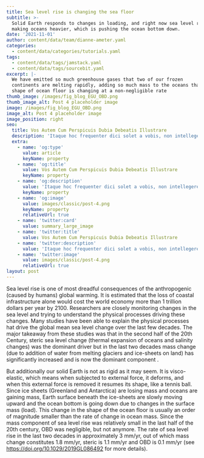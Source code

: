 ```yaml
---
title: Sea level rise is changing the sea floor
subtitle: >-
  Solid Earth responds to changes in loading, and right now sea level rise is
  making oceans heavier, which is pushing the ocean bottom down.
date: '2021-11-01'
author: content/data/team/dianne-ameter.yaml
categories:
  - content/data/categories/tutorials.yaml
tags:
  - content/data/tags/jamstack.yaml
  - content/data/tags/sourcebit.yaml
excerpt: |-
  We have emitted so much greenhouse gases that two of our frozen
  continents are melting rapidly, adding so much mass to the oceans that the
  shape of ocean floor is changing at a non-negligible rate
thumb_image: /images/fig_blog_EGU_OBD.png
thumb_image_alt: Post 4 placeholder image
image: /images/fig_blog_EGU_OBD.png
image_alt: Post 4 placeholder image
image_position: right
seo:
  title: Vos Autem Cum Perspicuis Dubia Debeatis Illustrare
  description: 'Itaque hoc frequenter dici solet a vobis, non intellegere nos'
  extra:
    - name: 'og:type'
      value: article
      keyName: property
    - name: 'og:title'
      value: Vos Autem Cum Perspicuis Dubia Debeatis Illustrare
      keyName: property
    - name: 'og:description'
      value: 'Itaque hoc frequenter dici solet a vobis, non intellegere nos'
      keyName: property
    - name: 'og:image'
      value: images/classic/post-4.png
      keyName: property
      relativeUrl: true
    - name: 'twitter:card'
      value: summary_large_image
    - name: 'twitter:title'
      value: Vos Autem Cum Perspicuis Dubia Debeatis Illustrare
    - name: 'twitter:description'
      value: 'Itaque hoc frequenter dici solet a vobis, non intellegere nos'
    - name: 'twitter:image'
      value: images/classic/post-4.png
      relativeUrl: true
layout: post
---
```

Sea level rise is one of most dreadful consequences of the anthropogenic (caused by humans) global warming. It is estimated that the loss of coastal infrastructure alone would cost the world economy more than 1 trillion dollars per year by 2100. Researchers are closely monitoring changes in the sea level and trying to understand the physical processes driving these changes. Many studies have been able to explain the physical processes hat drive the global mean sea level change over the last few decades. The major takeaway from these studies was that in the second half of the 20th Century, steric sea level change (thermal expansion of oceans and salinity changes) was the dominant driver but in the last two decades mass change (due to addition of water from melting glaciers and ice-sheets on land) has significantly increased and is now the dominant component .

But additionally our solid Earth is not as rigid as it may seem. It is visco-elastic, which means when subjected to external force, it deforms, and when this external force is removed it resumes its shape, like a tennis ball. Since ice sheets (Greenland and Antarctica) are losing mass and oceans are gaining mass, Earth surface beneath the ice-sheets are slowly moving upward and the ocean bottom is going down due to changes in the surface mass (load). This change in the shape of the ocean floor is usually an order of magnitude smaller than the rate of change in ocean mass. Since the mass component of sea level rise was relatively small in the last half of the 20th century, OBD was negligible, but not anymore.
The rate of sea level rise in the last two decades in approximately 3 mm/yr, out of which mass change constitutes 1.8 mm/yr, steric is 1.1 mm/yr and OBD is 0.1 mm/yr (see <https://doi.org/10.1029/2019GL086492> for more details).



















